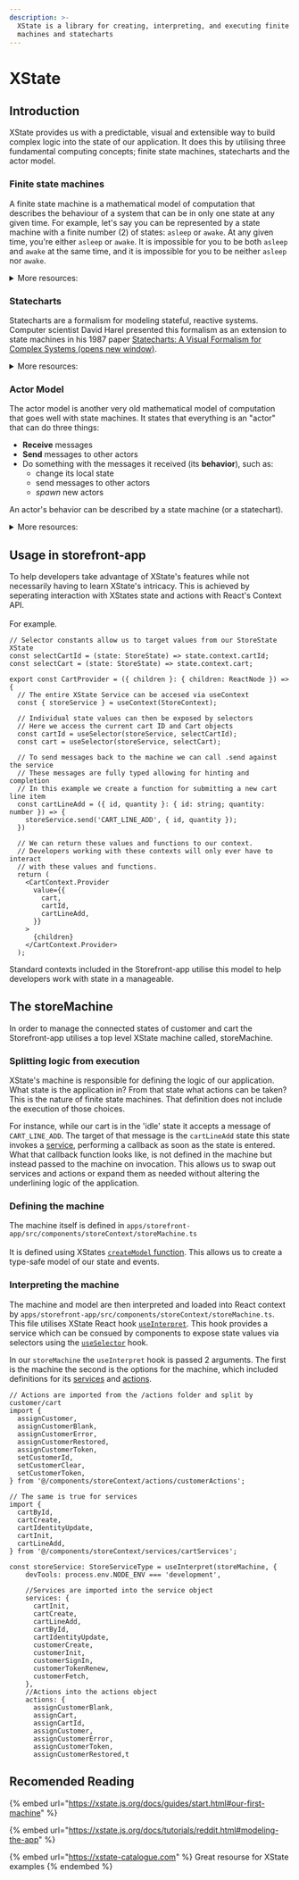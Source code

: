```yaml
---
description: >-
  XState is a library for creating, interpreting, and executing finite state
  machines and statecharts
---
```


# XState

## Introduction

XState provides us with a predictable, visual and extensible way to build complex logic into the state of our application. It does this by utilising three fundamental computing concepts; finite state machines, statecharts and the actor model.

### Finite state machines

A finite state machine is a mathematical model of computation that describes the behaviour of a system that can be in only one state at any given time. For example, let's say you can be represented by a state machine with a finite number (2) of states: `asleep` or `awake`. At any given time, you're either `asleep` or `awake`. It is impossible for you to be both `asleep` and `awake` at the same time, and it is impossible for you to be neither `asleep` nor `awake`.

<details>

<summary>More resources:</summary>

* [Finite-state machine (opens new window)](https://en.wikipedia.org/wiki/Finite-state\_machine)article on Wikipedia
* [Understanding State Machines (opens new window)](https://www.freecodecamp.org/news/state-machines-basics-of-computer-science-d42855debc66/)by Mark Shead
* [▶️ A-Level Comp Sci: Finite State Machine(opens new window)](https://www.youtube.com/watch?v=4rNYAvsSkwk)

</details>

### Statecharts

Statecharts are a formalism for modeling stateful, reactive systems. Computer scientist David Harel presented this formalism as an extension to state machines in his 1987 paper [Statecharts: A Visual Formalism for Complex Systems (opens new window)](https://www.sciencedirect.com/science/article/pii/0167642387900359/pdf).&#x20;

<details>

<summary>More resources:</summary>

* [Statecharts: A Visual Formalism for Complex Systems (opens new window)](https://www.sciencedirect.com/science/article/pii/0167642387900359/pdf)by David Harel
* [The World of Statecharts (opens new window)](https://statecharts.github.io)by Erik Mogensen

</details>

### Actor Model

The actor model is another very old mathematical model of computation that goes well with state machines. It states that everything is an "actor" that can do three things:

* **Receive** messages
* **Send** messages to other actors
* Do something with the messages it received (its **behavior**), such as:
  * change its local state
  * send messages to other actors
  * _spawn_ new actors

An actor's behavior can be described by a state machine (or a statechart).

<details>

<summary>More resources:</summary>

* [Actor model (opens new window)](https://en.wikipedia.org/wiki/Actor\_model)article on Wikipedia
* [The actor model in 10 minutes (opens new window)](https://www.brianstorti.com/the-actor-model/)by Brian Storti

</details>

## Usage in storefront-app

To help developers take advantage of XState's features while not necessarily having to learn XState's intricacy. This is achieved by seperating interaction with XStates state and actions with React's Context API.\
\
For example.

```tsx
// Selector constants allow us to target values from our StoreState XState
const selectCartId = (state: StoreState) => state.context.cartId;
const selectCart = (state: StoreState) => state.context.cart;

export const CartProvider = ({ children }: { children: ReactNode }) => {
  // The entire XState Service can be accesed via useContext
  const { storeService } = useContext(StoreContext);

  // Individual state values can then be exposed by selectors
  // Here we access the current cart ID and Cart objects
  const cartId = useSelector(storeService, selectCartId);
  const cart = useSelector(storeService, selectCart);

  // To send messages back to the machine we can call .send against the service
  // These messages are fully typed allowing for hinting and completion
  // In this example we create a function for submitting a new cart line item
  const cartLineAdd = ({ id, quantity }: { id: string; quantity: number }) => {
    storeService.send('CART_LINE_ADD', { id, quantity });
  })

  // We can return these values and functions to our context.
  // Developers working with these contexts will only ever have to interact
  // with these values and functions.
  return (
    <CartContext.Provider
      value={{
        cart,
        cartId,
        cartLineAdd,
      }}
    >
      {children}
    </CartContext.Provider>
  );

```

Standard contexts included in the Storefront-app utilise this model to help developers work with state in a manageable.

## The storeMachine

In order to manage the connected states of customer and cart the Storefront-app utilises a top level XState machine called, storeMachine.

### Splitting logic from execution

XState's machine is responsible for defining the logic of our application. What state is the application in? From that state what actions can be taken? This is the nature of finite state machines. That definition does not include the execution of those choices.

For instance, while our cart is in the 'idle' state it accepts a message of `CART_LINE_ADD`. The target of that message is the `cartLineAdd` state this state invokes a [service](https://xstate.js.org/docs/guides/communication.html#invoking-callbacks), performing a callback as soon as the state is entered. What that callback function looks like, is not defined in the machine but instead passed to the machine on invocation. This allows us to swap out services and actions or expand them as needed without altering the underlining logic of the application.

### Defining the machine

The machine itself is defined in `apps/storefront-app/src/components/storeContext/storeMachine.ts`\
\
It is defined using XStates [`createModel` function](https://xstate.js.org/docs/guides/models.html#createmodel). This allows us to create a type-safe model of our state and events.&#x20;

### Interpreting the machine

The machine and model are then interpreted and loaded into React context by `apps/storefront-app/src/components/storeContext/storeMachine.ts`. This file utilises XState React hook [`useInterpret`](https://xstate.js.org/docs/packages/xstate-react/#api). This hook provides a service which can be consued by components to expose state values via selectors using the [`useSelector`](https://xstate.js.org/docs/packages/xstate-react/#api) hook.

In our `storeMachine` the `useInterpret` hook is passed 2 arguments. The first is the machine the second is the options for the machine, which included definitions for its [services](https://xstate.js.org/docs/guides/communication.html#the-invoke-property) and [actions](https://xstate.js.org/docs/guides/actions.html).

```tsx
// Actions are imported from the /actions folder and split by customer/cart
import {
  assignCustomer,
  assignCustomerBlank,
  assignCustomerError,
  assignCustomerRestored,
  assignCustomerToken,
  setCustomerId,
  setCustomerClear,
  setCustomerToken,
} from '@/components/storeContext/actions/customerActions';

// The same is true for services
import {
  cartById,
  cartCreate,
  cartIdentityUpdate,
  cartInit,
  cartLineAdd,
} from '@/components/storeContext/services/cartServices';

const storeService: StoreServiceType = useInterpret(storeMachine, {
    devTools: process.env.NODE_ENV === 'development',
    
    //Services are imported into the service object
    services: {
      cartInit,
      cartCreate,
      cartLineAdd,
      cartById,
      cartIdentityUpdate,
      customerCreate,
      customerInit,
      customerSignIn,
      customerTokenRenew,
      customerFetch,
    },
    //Actions into the actions object
    actions: {
      assignCustomerBlank,
      assignCart,
      assignCartId,
      assignCustomer,
      assignCustomerError,
      assignCustomerToken,
      assignCustomerRestored,t
```

## Recomended Reading

{% embed url="https://xstate.js.org/docs/guides/start.html#our-first-machine" %}

{% embed url="https://xstate.js.org/docs/tutorials/reddit.html#modeling-the-app" %}

{% embed url="https://xstate-catalogue.com" %}
Great resourse for XState examples
{% endembed %}
